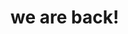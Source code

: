 <!DOCTYPE html>
<html>
<head>
<title>Cheguei</title>
</head>
<body>
<h1>we are back!</h1>
</body>
</html>